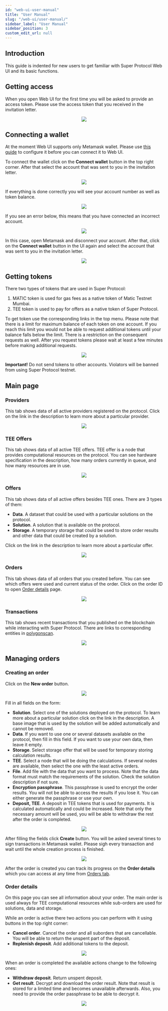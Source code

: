 ```yaml
---
id: "web-ui-user-manual"
title: "User Manual"
slug: "/web-ui/user-manual/"
sidebar_label: "User Manual"
sidebar_position: 3
custom_edit_url: null
---
```


## Introduction

This guide is indented for new users to get familiar with Super Protocol Web UI and its basic functions.

## Getting access

When you open Web UI for the first time you will be asked to provide an access token. Please use the access token that you received in the invitation letter.

<p align="center"><img src={require('./images/um-01.png').default}/></p>

## Connecting a wallet

At the moment Web UI supports only Metamask wallet. Please use [this guide](testnet/web-ui/metamask) to configure it before you can connect it to Web UI.

To connect the wallet click on the **Connect wallet** button in the top right corner. After that select the account that was sent to you in the invitation letter.

<p align="center"><img src={require('./images/um-02.png').default}/></p>

If everything is done correctly you will see your account number as well as token balance.

<p align="center"><img src={require('./images/um-03.png').default}/></p>

If you see an error below, this means that you have connected an incorrect account.

<p align="center"><img src={require('./images/um-16.png').default}/></p>

In this case, open Metamask and disconnect your account. After that, click on the **Connect wallet** button in the UI again and select the account that was sent to you in the invitation letter.

<p align="center"><img src={require('./images/um-17.png').default}/></p>

## Getting tokens

There two types of tokens that are used in Super Protocol:
1. MATIC token is used for gas fees as a native token of Matic Testnet Mumbai.
2. TEE token is used to pay for offers as a native token of Super Protocol.

To get token use the corresponding links in the top menu. Please note that there is a limit for maximum balance of each token on one account. If you reach this limit you would not be able to request additional tokens until your balance falls below the limit. There is a restriction on the consequent requests as well. After you request tokens please wait at least a few minutes before making additional requests.

<p align="center"><img src={require('./images/um-04.png').default}/></p>

**Important!** Do not send tokens to other accounts. Violators will be banned from using Super Protocol testnet.

## Main page

### Providers

This tab shows data of all active providers registered on the protocol. Click on the link in the description to learn more about a particular provider.

<p align="center"><img src={require('./images/um-05.png').default}/></p>

### TEE Offers

This tab shows data of all active TEE offers. TEE offer is a node that provides computational resources on the protocol. You can see hardware specification in the description, how many orders currently in queue, and how many resources are in use.

<p align="center"><img src={require('./images/um-06.png').default}/></p>

### Offers

This tab shows data of all active offers besides TEE ones. There are 3 types of them:
- **Data**. A dataset that could be used with a particular solutions on the protocol.
- **Solution**. A solution that is available on the protocol.
- **Storage**. A temporary storage that could be used to store order results and other data that could be created by a solution.

Click on the link in the description to learn more about a particular offer.

<p align="center"><img src={require('./images/um-07.png').default}/></p>

### Orders

This tab shows data of all orders that you created before. You can see which offers were used and current status of the order. Click on the order ID to open [Order details](#order-details) page.

<p align="center"><img src={require('./images/um-08.png').default}/></p>

### Transactions

This tab shows recent transactions that you published on the blockchain while interacting with Super Protocol. There are links to corresponding entities in [polygonscan](https://mumbai.polygonscan.com/).

<p align="center"><img src={require('./images/um-09.png').default}/></p>

## Managing orders

### Creating an order

Click on the **New order** button.

<p align="center"><img src={require('./images/um-10.png').default}/></p>

Fill in all fields on the form:
- **Solution**. Select one of the solutions deployed on the protocol. To learn more about a particular solution click on the link in the description. A base image that is used by the solution will be added automatically and cannot be removed.
- **Data**. If you want to use one or several datasets available on the protocol, then fill in this field. If you want to use your own data, then leave it empty.
- **Storage**. Select storage offer that will be used for temporary storing calculation results.
- **TEE**. Select a node that will be doing the calculations. If several nodes are available, then select the one with the least active orders.
- **File**. Add file with the data that you want to process. Note that the data format must match the requirements of the solution. Check the solution description if not sure.
- **Encryption passphrase**. This passphrase is used to encrypt the order results. You will not be able to access the results if you lose it. You can either generate the passphrase or use your own.
- **Deposit, TEE**. A deposit in TEE tokens that is used for payments. It is calculated automatically and could be increased. Note that only the necessary amount will be used, you will be able to withdraw the rest after the order is completed.

<p align="center"><img src={require('./images/um-11.png').default}/></p>

After filling the fields click **Create** button. You will be asked several times to sign transactions in Metamask wallet. Please sigh every transaction and wait until the whole creation process is finished.

<p align="center"><img src={require('./images/um-12.png').default}/></p>

After the order is created you can track its progress on the **Order details** which you can access at any time from [Orders tab](#orders).

### Order details

On this page you can see all information about your order. The main order is used always for TEE computational resources while sub-orders are used for solutions, data and storage.

While an order is active there two actions you can perform with it using buttons in the top right corner:
- **Cancel order**. Cancel the order and all suborders that are cancellable. You will be able to return the unspent part of the deposit.
- **Replenish deposit**. Add additional tokens to the deposit.

<p align="center"><img src={require('./images/um-13.png').default}/></p>

When an order is completed the available actions change to the following ones:
- **Withdraw deposit**. Return unspent deposit.
- **Get result**. Decrypt and download the order result. Note that result is stored for a limited time and becomes unavailable afterwards. Also, you need to provide the order passphrase to be able to decrypt it.

<p align="center"><img src={require('./images/um-14.png').default}/></p>